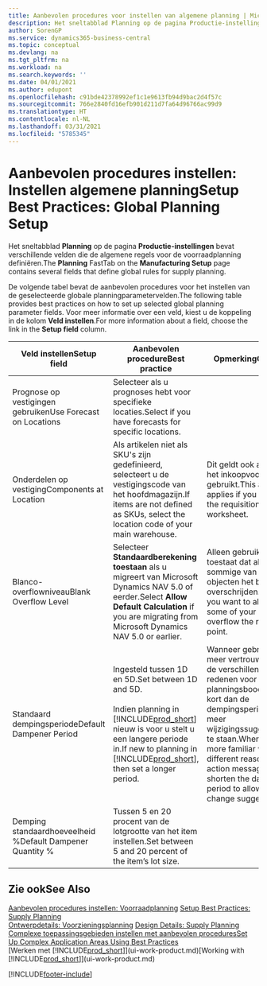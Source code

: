 ```yaml
---
title: Aanbevolen procedures voor instellen van algemene planning | Microsoft Docs
description: Het sneltabblad Planning op de pagina Productie-instellingen bevat verschillende velden die de algemene regels voor de voorraadplanning definiëren.
author: SorenGP
ms.service: dynamics365-business-central
ms.topic: conceptual
ms.devlang: na
ms.tgt_pltfrm: na
ms.workload: na
ms.search.keywords: ''
ms.date: 04/01/2021
ms.author: edupont
ms.openlocfilehash: c91bde42378992ef1c1e9613fb94d9bac2d4f57c
ms.sourcegitcommit: 766e2840fd16efb901d211d7fa64d96766ac99d9
ms.translationtype: HT
ms.contentlocale: nl-NL
ms.lasthandoff: 03/31/2021
ms.locfileid: "5785345"
---
```

# <a name="setup-best-practices-global-planning-setup"></a><span data-ttu-id="716e5-103">Aanbevolen procedures instellen: Instellen algemene planning</span><span class="sxs-lookup"><span data-stu-id="716e5-103">Setup Best Practices: Global Planning Setup</span></span>
<span data-ttu-id="716e5-104">Het sneltabblad **Planning** op de pagina **Productie-instellingen** bevat verschillende velden die de algemene regels voor de voorraadplanning definiëren.</span><span class="sxs-lookup"><span data-stu-id="716e5-104">The **Planning** FastTab on the **Manufacturing Setup** page contains several fields that define global rules for supply planning.</span></span>  

 <span data-ttu-id="716e5-105">De volgende tabel bevat de aanbevolen procedures voor het instellen van de geselecteerde globale planningparametervelden.</span><span class="sxs-lookup"><span data-stu-id="716e5-105">The following table provides best practices on how to set up selected global planning parameter fields.</span></span> <span data-ttu-id="716e5-106">Voor meer informatie over een veld, kiest u de koppeling in de kolom **Veld instellen**.</span><span class="sxs-lookup"><span data-stu-id="716e5-106">For more information about a field, choose the link in the **Setup field** column.</span></span>  

|<span data-ttu-id="716e5-107">Veld instellen</span><span class="sxs-lookup"><span data-stu-id="716e5-107">Setup field</span></span>|<span data-ttu-id="716e5-108">Aanbevolen procedure</span><span class="sxs-lookup"><span data-stu-id="716e5-108">Best practice</span></span>|<span data-ttu-id="716e5-109">Opmerking</span><span class="sxs-lookup"><span data-stu-id="716e5-109">Comment</span></span>|  
|-----------------|-------------------|-------------|  
|<span data-ttu-id="716e5-110">Prognose op vestigingen gebruiken</span><span class="sxs-lookup"><span data-stu-id="716e5-110">Use Forecast on Locations</span></span>|<span data-ttu-id="716e5-111">Selecteer als u prognoses hebt voor specifieke locaties.</span><span class="sxs-lookup"><span data-stu-id="716e5-111">Select if you have forecasts for specific locations.</span></span>||  
|<span data-ttu-id="716e5-112">Onderdelen op vestiging</span><span class="sxs-lookup"><span data-stu-id="716e5-112">Components at Location</span></span>|<span data-ttu-id="716e5-113">Als artikelen niet als SKU's zijn gedefinieerd, selecteert u de vestigingscode van het hoofdmagazijn.</span><span class="sxs-lookup"><span data-stu-id="716e5-113">If items are not defined as SKUs, select the location code of your main warehouse.</span></span>|<span data-ttu-id="716e5-114">Dit geldt ook als u alleen het inkoopvoorstel gebruikt.</span><span class="sxs-lookup"><span data-stu-id="716e5-114">This also applies if you only use the requisition worksheet.</span></span>|  
|<span data-ttu-id="716e5-115">Blanco-overflowniveau</span><span class="sxs-lookup"><span data-stu-id="716e5-115">Blank Overflow Level</span></span>|<span data-ttu-id="716e5-116">Selecteer **Standaardberekening toestaan** als u migreert van Microsoft Dynamics NAV 5.0 of eerder.</span><span class="sxs-lookup"><span data-stu-id="716e5-116">Select **Allow Default Calculation** if you are migrating from Microsoft Dynamics NAV 5.0 or earlier.</span></span>|<span data-ttu-id="716e5-117">Alleen gebruiken als u toestaat dat alle of sommige van uw objecten het bestelpunt overschrijden.</span><span class="sxs-lookup"><span data-stu-id="716e5-117">Use only if you want to allow all or some of your items to overflow the reorder point.</span></span>|  
|<span data-ttu-id="716e5-118">Standaard dempingsperiode</span><span class="sxs-lookup"><span data-stu-id="716e5-118">Default Dampener Period</span></span>|<span data-ttu-id="716e5-119">Ingesteld tussen 1D en 5D.</span><span class="sxs-lookup"><span data-stu-id="716e5-119">Set between 1D and 5D.</span></span><br /><br /> <span data-ttu-id="716e5-120">Indien planning in [!INCLUDE[prod_short](includes/prod_short.md)] nieuw is voor u stelt u een langere periode in.</span><span class="sxs-lookup"><span data-stu-id="716e5-120">If new to planning in [!INCLUDE[prod_short](includes/prod_short.md)], then set a longer period.</span></span>|<span data-ttu-id="716e5-121">Wanneer gebruikers meer vertrouwd zijn met de verschillende redenen voor planningsboodschappen, kort dan de dempingsperiode in om meer wijzigingssuggesties toe te staan.</span><span class="sxs-lookup"><span data-stu-id="716e5-121">When users are more familiar with the different reasons for action messages, then shorten the dampener period to allow more change suggestions.</span></span>|  
|<span data-ttu-id="716e5-122">Demping standaardhoeveelheid %</span><span class="sxs-lookup"><span data-stu-id="716e5-122">Default Dampener Quantity %</span></span>|<span data-ttu-id="716e5-123">Tussen 5 en 20 procent van de lotgrootte van het item instellen.</span><span class="sxs-lookup"><span data-stu-id="716e5-123">Set between 5 and 20 percent of the item’s lot size.</span></span>||  

## <a name="see-also"></a><span data-ttu-id="716e5-124">Zie ook</span><span class="sxs-lookup"><span data-stu-id="716e5-124">See Also</span></span>  
 <span data-ttu-id="716e5-125">[Aanbevolen procedures instellen: Voorraadplanning](setup-best-practices-supply-planning.md) </span><span class="sxs-lookup"><span data-stu-id="716e5-125">[Setup Best Practices: Supply Planning](setup-best-practices-supply-planning.md) </span></span>  
 <span data-ttu-id="716e5-126">[Ontwerpdetails: Voorzieningsplanning](design-details-supply-planning.md) </span><span class="sxs-lookup"><span data-stu-id="716e5-126">[Design Details: Supply Planning](design-details-supply-planning.md) </span></span>  
 [<span data-ttu-id="716e5-127">Complexe toepassingsgebieden instellen met aanbevolen procedures</span><span class="sxs-lookup"><span data-stu-id="716e5-127">Set Up Complex Application Areas Using Best Practices</span></span>](set-up-complex-application-areas-using-best-practices.md)  
 <span data-ttu-id="716e5-128">[Werken met [!INCLUDE[prod_short](includes/prod_short.md)]](ui-work-product.md)</span><span class="sxs-lookup"><span data-stu-id="716e5-128">[Working with [!INCLUDE[prod_short](includes/prod_short.md)]](ui-work-product.md)</span></span>


[!INCLUDE[footer-include](includes/footer-banner.md)]